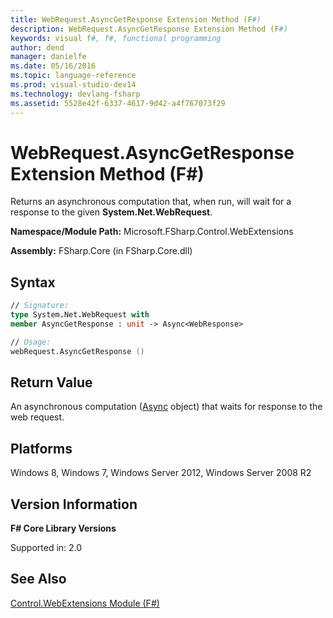 ```yaml
---
title: WebRequest.AsyncGetResponse Extension Method (F#)
description: WebRequest.AsyncGetResponse Extension Method (F#)
keywords: visual f#, f#, functional programming
author: dend
manager: danielfe
ms.date: 05/16/2016
ms.topic: language-reference
ms.prod: visual-studio-dev14
ms.technology: devlang-fsharp
ms.assetid: 5528e42f-6337-4617-9d42-a4f767073f29 
---
```


# WebRequest.AsyncGetResponse Extension Method (F#)

Returns an asynchronous computation that, when run, will wait for a response to the given **System.Net.WebRequest**.

**Namespace/Module Path:** Microsoft.FSharp.Control.WebExtensions

**Assembly:** FSharp.Core (in FSharp.Core.dll)


## Syntax

```fsharp
// Signature:
type System.Net.WebRequest with
member AsyncGetResponse : unit -> Async<WebResponse>

// Usage:
webRequest.AsyncGetResponse ()
```

## Return Value
An asynchronous computation ([Async](https://msdn.microsoft.com/library/03eb4d12-a01a-4565-a077-5e83f17cf6f7) object) that waits for response to the web request.

## Platforms
Windows 8, Windows 7, Windows Server 2012, Windows Server 2008 R2

## Version Information
**F# Core Library Versions**

Supported in: 2.0


## See Also
[Control.WebExtensions Module &#40;F&#35;&#41;](Control.WebExtensions-Module-%5BFSharp%5D.md)

